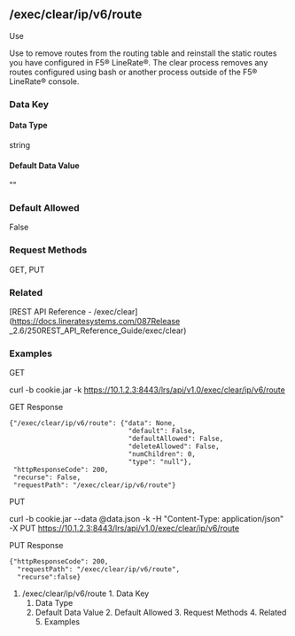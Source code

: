 ## /exec/clear/ip/v6/route

Use

Use to remove routes from the routing table and reinstall the static routes
you have configured in F5® LineRate®. The clear process removes any routes
configured using bash or another process outside of the F5® LineRate® console.

### Data Key

#### Data Type

string

#### Default Data Value

""

### Default Allowed

False

### Request Methods

GET, PUT

### Related

[REST API Reference - /exec/clear](https://docs.lineratesystems.com/087Release
_2.6/250REST_API_Reference_Guide/exec/clear)

### Examples

GET

curl -b cookie.jar -k
https://10.1.2.3:8443/lrs/api/v1.0/exec/clear/ip/v6/route

GET Response

    
    {"/exec/clear/ip/v6/route": {"data": None,
                                  "default": False,
                                  "defaultAllowed": False,
                                  "deleteAllowed": False,
                                  "numChildren": 0,
                                  "type": "null"},
     "httpResponseCode": 200,
     "recurse": False,
     "requestPath": "/exec/clear/ip/v6/route"}
    

PUT

curl -b cookie.jar --data @data.json -k -H "Content-Type: application/json" -X
PUT https://10.1.2.3:8443/lrs/api/v1.0/exec/clear/ip/v6/route

PUT Response

    
    {"httpResponseCode": 200,
      "requestPath": "/exec/clear/ip/v6/route",
      "recurse":false}

  1. /exec/clear/ip/v6/route
    1. Data Key
      1. Data Type
      2. Default Data Value
    2. Default Allowed
    3. Request Methods
    4. Related
    5. Examples

